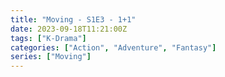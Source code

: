 ```yaml
---
title: "Moving - S1E3 - 1+1"
date: 2023-09-18T11:21:00Z
tags: ["K-Drama"]
categories: ["Action", "Adventure", "Fantasy"]
series: ["Moving"]
---
```



<mux-player stream-type="on-demand"
  src="https://kp3d-my.sharepoint.com/personal/ryoo_kp3d_onmicrosoft_com/_layouts/15/download.aspx?share=Ec2A-pYvgbFFls9VYKBjmngBd4PdDLYSESG2bGrEAhScYQ" metadata-video-title="Moving - S1E3 - 1+1" prefer-playback="mse" controls>
  </mux-player>
  
  
  <script src="https://cdn.jsdelivr.net/npm/@mux/mux-player"></script>
  
 <script id="Go8bnUlSAU3v4oI3tjiBs9M57Owi01TBwlUAlEaBqcNg" type="application/ld+json">
 {
  "@context": "https://schema.org/",
  "@type": "VideoObject",
  "name": "Moving - S1E3 - 1+1",
  "contentUrl": "https://stream.mux.com/Go8bnUlSAU3v4oI3tjiBs9M57Owi01TBwlUAlEaBqcNg.m3u8",
  "thumbnailUrl": "https://www.themoviedb.org/t/p/original/vDJE7JPnPc6fJBMBXdSltYM6yL6.jpg?width=314&fit_mode=preserve&time=25",
  "uploadDate": "2023-09-18T11:21:00Z",
}

</script>
